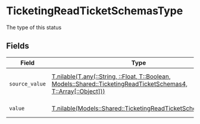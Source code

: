 # TicketingReadTicketSchemasType

The type of this status


## Fields

| Field                                                                                                                                                                            | Type                                                                                                                                                                             | Required                                                                                                                                                                         | Description                                                                                                                                                                      | Example                                                                                                                                                                          |
| -------------------------------------------------------------------------------------------------------------------------------------------------------------------------------- | -------------------------------------------------------------------------------------------------------------------------------------------------------------------------------- | -------------------------------------------------------------------------------------------------------------------------------------------------------------------------------- | -------------------------------------------------------------------------------------------------------------------------------------------------------------------------------- | -------------------------------------------------------------------------------------------------------------------------------------------------------------------------------- |
| `source_value`                                                                                                                                                                   | [T.nilable(T.any(::String, ::Float, T::Boolean, Models::Shared::TicketingReadTicketSchemas4, T::Array[::Object]))](../../models/shared/ticketingreadticketschemassourcevalue.md) | :heavy_minus_sign:                                                                                                                                                               | The source value of this status type                                                                                                                                             | New                                                                                                                                                                              |
| `value`                                                                                                                                                                          | [T.nilable(Models::Shared::TicketingReadTicketSchemasValue)](../../models/shared/ticketingreadticketschemasvalue.md)                                                             | :heavy_minus_sign:                                                                                                                                                               | The type of this status                                                                                                                                                          | to-do                                                                                                                                                                            |